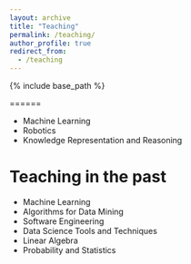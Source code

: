 ```yaml
---
layout: archive
title: "Teaching"
permalink: /teaching/
author_profile: true
redirect_from:
  - /teaching
---
```


{% include base_path %}

======
* Machine Learning
* Robotics
* Knowledge Representation and Reasoning

Teaching in the past
======
* Machine Learning
* Algorithms for Data Mining
* Software Engineering
* Data Science Tools and Techniques
* Linear Algebra
* Probability and Statistics
